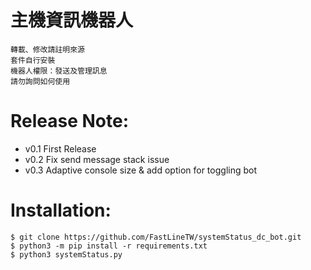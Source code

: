 # 主機資訊機器人


```
轉載、修改請註明來源
套件自行安裝
機器人權限：發送及管理訊息
請勿詢問如何使用
```

# Release Note:

* v0.1 First Release
* v0.2 Fix send message stack issue
* v0.3 Adaptive console size & add option for toggling bot

# Installation:
```
$ git clone https://github.com/FastLineTW/systemStatus_dc_bot.git
$ python3 -m pip install -r requirements.txt
$ python3 systemStatus.py
```